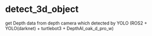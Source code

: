 # detect_3d_object
get Depth data from depth camera which detected by YOLO (ROS2 + YOLO(darknet) + turtlebot3 + DepthAI_oak_d_pro_w)
